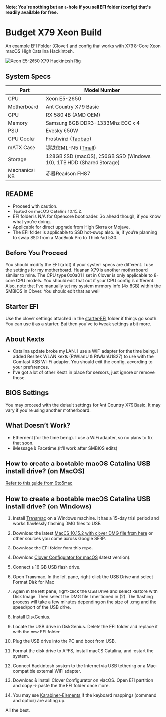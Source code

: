 **Note: You're nothing but an a-hole if you sell EFI folder (config) that's readily available for free.**

# Budget X79 Xeon Build
An example EFI Folder (Clover) and config that works with X79 8-Core Xeon macOS High Catalina Hackintosh. 

![Xeon E5-2650 X79 Hackintosh Rig](https://res.cloudinary.com/mighil/image/upload/v1578646938/hackintosh-x79.jpg)

## System Specs

| Part | Model Number
| --- | --- 
| CPU | Xeon E5-2650 
| Motherboard | Ant Country X79 Basic
| GPU | RX 580 4B (AMD OEM)
| Memory | Samsung 8GB DDR3-1333Mhz ECC x 4
| PSU | Evesky 650W
| CPU Cooler | Frostwind ([Taobao](https://item.taobao.com/item.htm?spm=a1z09.2.0.0.31a12e8dWM24K7&id=535564128486&_u=a2el2vs09de7))
| mATX Case | 钢铁侠M1-N5 ([Tmall](https://detail.tmall.com/item.htm?id=44313549938&spm=a1z09.2.0.0.31a12e8dWM24K7&_u=a2el2vs084c6&skuId=4226396877333)) 
| Storage | 128GB SSD (macOS), 256GB SSD (Windows 10), 1TB HDD (Shared Storage)
| Mechanical KB | 赤暴Readson FH87

## README

- Proceed with caution.
- Tested on macOS Catalina 10.15.2.
- EFI folder is N/A for Opencore bootloader. Go ahead though, if you know what you're doing.
- Applicable for direct upgrade from High Sierra or Mojave.
- The EFI folder is applicable to SSD hot-swap also. ie, if you're planning to swap SSD from a MacBook Pro to ThinkPad 530.

## Before You Proceed

You should modify the EFI (a lot) if your system specs are different. I use the settings for my motherboard. Huanan X79 is another motherboard similar to mine.  The CPU type 0x0a01 I set in Clover is only applicable to 8-core CPU models. You should edit that out if your CPU config is different. Also, note that I’ve manually set my system memory info (4x 8GB) within the SMBIOS in Clover. You should edit that as well.

## Starter EFI 

Use the clover settings attached in the [starter-EFI](https://github.com/m1qnet/X79-Hackintosh-Catalina/tree/master/starter-EFI) folder if things go south. You can use it as a starter. But then you've to tweak settings a bit more.

## About Kexts

* Catalina update broke my LAN. I use a WiFi adapter for the time being. I added Realtek WLAN kexts (RtWlanU & RtWlanU1827) to use with the Comfast USB Wi-Fi adapter. You should edit the config. according to your preferences.
*  I’ve got a lot of other Kexts in place for sensors, just ignore or remove those.  

## BIOS Settings

You may proceed with the default settings for Ant Country X79 Basic. It may vary if you're using another motherboard.

## What Doesn’t Work?

- Ethernent (for the time being). I use a WiFi adapter, so no plans to fix that soon.
- iMessage & Facetime.(it'll work after SMBIOS edits)

## How to create a bootable macOS Catalina USB install drive? (on MacOS)

[Refer to this guide from 9to5mac](https://9to5mac.com/2019/06/27/how-to-create-a-bootable-macos-catalina-10-15-usb-install-drive-video/)

## How to create a bootable macOS Catalina USB install drive? (on Windows)

1. Install [Transmac](https://www.acutesystems.com/scrtm.htm) on a Windows machine. It has a 15-day trial period and works flawlessly flashing DMG files to USB.

2. Download the latest [MacOS 10.15.2 with clover DMG file from here](https://storage.iamsjy.com/OS/macOS/macOS%20Catalina%2010.15.2%2019C57%20With%20Clover%205100%20.dmg) or other sources you come across Google SERP.

3. Download the EFI folder from this repo.

4. Download [Clover Configurator for macOS](https://mackie100projects.altervista.org/download-clover-configurator/) (latest version).

5. Connect a 16 GB USB flash drive.

6. Open Transmac. In the left pane, right-click the USB Drive and select Format Disk for Mac

7. Again in the left pane, right-click the USB Drive and select Restore with Disk Image. Then select the DMG file I mentioned in (2). The flashing process will take a few minutes depending on the size of .dmg and the speed/port of the USB drive.

8. Install [DiskGenius](https://www.diskgenius.com/).

9. Locate the USB drive in DiskGenius. Delete the EFI folder and replace it with the new EFI folder. 

10. Plug the USB drive into the PC and boot from USB.

11. Format the disk drive to APFS, install macOS Catalina, and restart the system.

12. Connect Hackintosh system to the Internet via USB tethering or a Mac-compatible external WiFi adapter.

13. Download & install Clover Configurator on MacOS. Open EFI partition and copy -> paste the the EFI folder once more. 

14. You may use [Karabiner-Elements](https://pqrs.org/osx/karabiner/) if the keyboard mappings (command and option) are acting up.

All the best.
